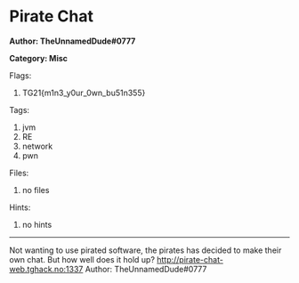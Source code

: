 # Pirate Chat
**Author: TheUnnamedDude#0777**

**Category: Misc**

Flags:
1. TG21{m1n3_y0ur_0wn_bu51n355}


Tags: 
1. jvm
2. RE
3. network
4. pwn

Files: 
1. no files

Hints: 
1. no hints


---
Not wanting to use pirated software, the pirates has decided to make their own chat. But how well does it hold up?
http://pirate-chat-web.tghack.no:1337
Author: TheUnnamedDude#0777

